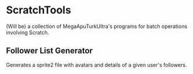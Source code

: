 # ScratchTools #
(Will be) a collection of MegaApuTurkUltra's programs for batch operations involving Scratch.

## Follower List Generator ##
Generates a sprite2 file with avatars and details of a given user's followers.